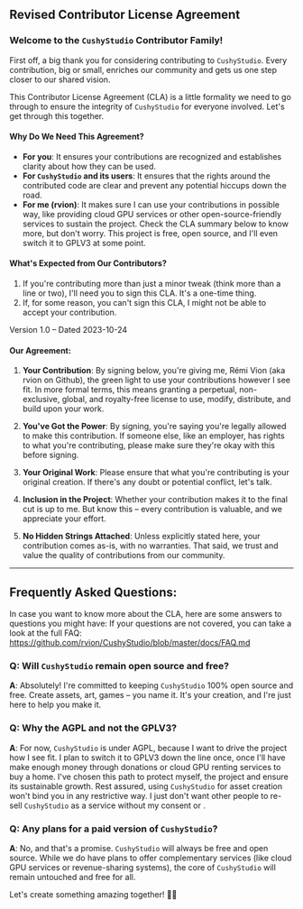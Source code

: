 ## Revised Contributor License Agreement

### Welcome to the `CushyStudio` Contributor Family!

First off, a big thank you for considering contributing to `CushyStudio`. Every contribution, big or small, enriches our community and gets us one step closer to our shared vision.

This Contributor License Agreement (CLA) is a little formality we need to go through to ensure the integrity of `CushyStudio` for everyone involved. Let's get through this together.

#### Why Do We Need This Agreement?

-   **For you**: It ensures your contributions are recognized and establishes clarity about how they can be used.
-   **For `CushyStudio` and its users**: It ensures that the rights around the contributed code are clear and prevent any potential hiccups down the road.
-   **For me (rvion)**: It makes sure I can use your contributions in possible way, like providing cloud GPU services or other open-source-friendly services to sustain the project. Check the CLA summary below to know more, but don't worry. This project is free, open source, and I'll even switch it to GPLV3 at some point.

#### What's Expected from Our Contributors?

1. If you're contributing more than just a minor tweak (think more than a line or two), I'll need you to sign this CLA. It's a one-time thing.
2. If, for some reason, you can't sign this CLA, I might not be able to accept your contribution.

Version 1.0 – Dated 2023-10-24

#### Our Agreement:

1. **Your Contribution**: By signing below, you're giving me, Rémi Vion (aka rvion on Github), the green light to use your contributions however I see fit. In more formal terms, this means granting a perpetual, non-exclusive, global, and royalty-free license to use, modify, distribute, and build upon your work.

2. **You've Got the Power**: By signing, you're saying you're legally allowed to make this contribution. If someone else, like an employer, has rights to what you're contributing, please make sure they're okay with this before signing.

3. **Your Original Work**: Please ensure that what you're contributing is your original creation. If there's any doubt or potential conflict, let's talk.

4. **Inclusion in the Project**: Whether your contribution makes it to the final cut is up to me. But know this – every contribution is valuable, and we appreciate your effort.

5. **No Hidden Strings Attached**: Unless explicitly stated here, your contribution comes as-is, with no warranties. That said, we trust and value the quality of contributions from our community.

---

## Frequently Asked Questions:

In case you want to know more about the CLA, here are some answers to questions you might have:
If your questions are not covered, you can take a look at the full FAQ: https://github.com/rvion/CushyStudio/blob/master/docs/FAQ.md

### Q: Will `CushyStudio` remain open source and free?

**A**: Absolutely! I're committed to keeping `CushyStudio` 100% open source and free. Create assets, art, games – you name it. It's your creation, and I're just here to help you make it.

### Q: Why the AGPL and not the GPLV3?

**A**: For now, `CushyStudio` is under AGPL, because I want to drive the project how I see fit. I plan to switch it to GPLV3 down the line once, once I'll have make enough money through donations or cloud GPU renting services to buy a home. I've chosen this path to protect myself, the project and ensure its sustainable growth. Rest assured, using `CushyStudio` for asset creation won't bind you in any restrictive way. I just don't want other people to re-sell `CushyStudio` as a service without my consent or .

### Q: Any plans for a paid version of `CushyStudio`?

**A**: No, and that's a promise. `CushyStudio` will always be free and open source. While we do have plans to offer complementary services (like cloud GPU services or revenue-sharing systems), the core of `CushyStudio` will remain untouched and free for all.

Let's create something amazing together! 💪🎉
